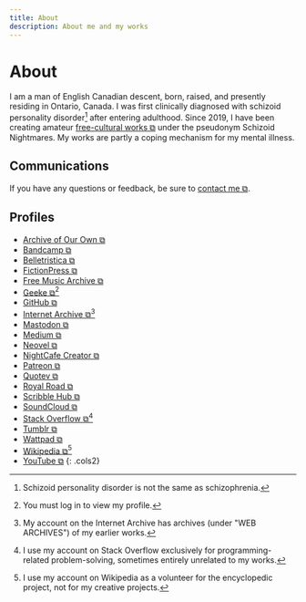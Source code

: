 ```yaml
---
title: About
description: About me and my works
---
```


# About
I am a man of English Canadian descent, born, raised, and presently residing in Ontario, Canada. I was first clinically diagnosed with schizoid personality disorder[^1] after entering adulthood. Since 2019, I have been creating amateur <a href="https://freedomdefined.org/Definition" target="_blank">free-cultural works ⧉</a> under the pseudonym Schizoid Nightmares. My works are partly a coping mechanism for my mental illness.

[^1]: Schizoid personality disorder is not the same as schizophrenia.

## Communications
If you have any questions or feedback, be sure to <a href="https://tally.so/r/mOaDRp" target="_blank">contact me ⧉</a>.

## Profiles
- <a href="https://archiveofourown.org/users/schizoidnightmares/" target="_blank">Archive of Our Own ⧉</a>
- <a href="https://schizoidnightmares.bandcamp.com/" target="_blank">Bandcamp ⧉</a>
- <a href="https://belletristica.com/en/users/5706-schizoid-nightmares" target="_blank">Belletristica ⧉</a>
- <a href="https://www.fictionpress.com/~schizoidnightmares" target="_blank">FictionPress ⧉</a>
- <a href="https://freemusicarchive.org/music/schizoid-nightmares/" target="_blank">Free Music Archive ⧉</a>
- <a href="https://geeke.app/_/api/user/schizoidnightmares" target="_blank">Geeke ⧉</a>[^2]
- <a href="https://github.com/schizoidnightmares" target="_blank">GitHub ⧉</a>
- <a href="https://archive.org/details/@schizoid_nightmares" target="_blank">Internet Archive ⧉</a>[^3]
- <a href="https://mastodon.social/@schizoidnightmares" target="_blank">Mastodon ⧉</a>
- <a href="https://schizoidnightmares.medium.com/" target="_blank">Medium ⧉</a>
- <a href="https://neovel.io/user/66358/schizoid-nightmares" target="_blank">Neovel ⧉</a>
- <a href="https://creator.nightcafe.studio/u/schizoidnightmares" target="_blank">NightCafe Creator ⧉</a>
- <a href="https://www.patreon.com/schizoidnightmares" target="_blank">Patreon ⧉</a>
- <a href="https://www.quotev.com/schizoidnightmares" target="_blank">Quotev ⧉</a>
- <a href="https://www.royalroad.com/profile/357196" target="_blank">Royal Road ⧉</a>
- <a href="https://www.scribblehub.com/profile/125707/schizoidnightmares/" target="_blank">Scribble Hub ⧉</a>
- <a href="https://soundcloud.com/schizoidnightmares" target="_blank">SoundCloud ⧉</a>
- <a href="https://stackoverflow.com/users/21422760/schizoid-nightmares" target="_blank">Stack Overflow ⧉</a>[^4]
- <a href="https://schizoidnightmares.tumblr.com/" target="_blank">Tumblr ⧉</a>
- <a href="https://www.wattpad.com/user/schizoidnightmares" target="_blank">Wattpad ⧉</a>
- <a href="https://en.wikipedia.org/wiki/User:SchizoidNightmares" target="_blank">Wikipedia ⧉</a>[^5]
- <a href="https://www.youtube.com/@schizoidnightmares" target="_blank">YouTube ⧉</a>
{: .cols2}

[^2]: You must log in to view my profile.
[^3]: My account on the Internet Archive has archives (under "WEB ARCHIVES") of my earlier works.
[^4]: I use my account on Stack Overflow exclusively for programming-related problem-solving, sometimes entirely unrelated to my works.
[^5]: I use my account on Wikipedia as a volunteer for the encyclopedic project, not for my creative projects.